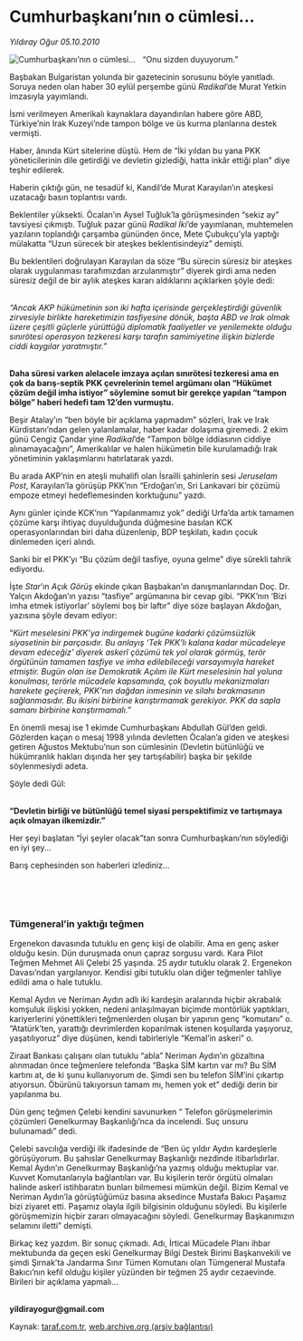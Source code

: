# Cumhurbaşkanı’nın o cümlesi...

*Yıldıray Oğur 05.10.2010*

<div class="yazi"><img align="left" alt="Cumhurbaşkanı’nın o cümlesi..." border="0" src="http://www.taraf.com.tr/fotoraflar/makaleler/cumhurbaskani-nin-o-cumlesi_5170_orijinal.jpg" style="border-right-width:10px; border-color:#FFFFFF"/><p>“Onu sizden duyuyorum.”</p>
<p>Başbakan Bulgaristan yolunda bir gazetecinin sorusunu böyle yanıtladı. Soruya neden olan haber 30 eylül perşembe günü <i>Radikal</i>’de Murat Yetkin imzasıyla yayımlandı. </p>
<p>İsmi verilmeyen Amerikalı kaynaklara dayandırılan habere göre ABD, Türkiye’nin Irak Kuzeyi’nde tampon bölge ve üs kurma planlarına destek vermişti.</p>
<p>Haber, ânında Kürt sitelerine düştü. Hem de “İki yıldan bu yana PKK yöneticilerinin dile getirdiği ve devletin gizlediği, hatta inkâr ettiği plan” diye teşhir edilerek. </p>
<p>Haberin çıktığı gün, ne tesadüf ki, Kandil’de Murat Karayılan’ın ateşkesi uzatacağı basın toplantısı vardı. </p>
<p>Beklentiler yüksekti. Öcalan’ın Aysel Tuğluk’la görüşmesinden “sekiz ay” tavsiyesi çıkmıştı. Tuğluk pazar günü <i>Radikal İki</i>’de yayımlanan, muhtemelen yazıların toplandığı çarşamba gününden önce, Mete Çubukçu’yla yaptığı mülakatta “Uzun sürecek bir ateşkes beklentisindeyiz” demişti. </p>
<p>Bu beklentileri doğrulayan Karayılan da söze “Bu sürecin süresiz bir ateşkes olarak uygulanması tarafımızdan arzulanmıştır” diyerek girdi ama neden süresiz değil de bir aylık ateşkes kararı aldıklarını açıklarken şöyle dedi:</p>
<p><i><br/>“Ancak AKP hükümetinin son iki hafta içerisinde gerçekleştirdiği güvenlik zirvesiyle birlikte hareketimizin tasfiyesine dönük, başta ABD ve Irak olmak üzere çeşitli güçlerle yürüttüğü diplomatik faaliyetler ve yenilemekte olduğu sınırötesi operasyon tezkeresi karşı tarafın samimiyetine ilişkin bizlerde ciddi kaygılar yaratmıştır.”</i></p>
<p><b><br/>Daha süresi varken alelacele imzaya açılan sınırötesi tezkeresi ama en çok da barış-septik PKK çevrelerinin temel argümanı olan “Hükümet çözüm değil imha istiyor” söylemine somut bir gerekçe yapılan “tampon bölge” haberi hedefi tam 12’den vurmuştu.</b></p>
<p>Beşir Atalay’ın “ben böyle bir açıklama yapmadım” sözleri, Irak ve Irak Kürdistanı’ndan gelen yalanlamalar, haber kadar dolaşıma giremedi. 2 ekim günü Cengiz Çandar yine <i>Radikal</i>’de “Tampon bölge iddiasının ciddiye alınamayacağını”, Amerikalılar ve halen hükümetin bile kurulamadığı Irak yönetiminin yaklaşımlarını hatırlatarak yazdı. </p>
<p>Bu arada AKP’nin en ateşli muhalifi olan İsrailli şahinlerin sesi <i>Jeruselam Post</i>, Karayılan’la görüşüp PKK’nın “Erdoğan’ın, Sri Lankavari bir çözümü empoze etmeyi hedeflemesinden korktuğunu” yazdı. </p>
<p>Aynı günler içinde KCK’nın “Yapılanmamız yok” dediği Urfa’da artık tamamen çözüme karşı ihtiyaç duyulduğunda düğmesine basılan KCK operasyonlarından biri daha düzenlenip, BDP teşkilatı, kadın çocuk dinlemeden içeri alındı.</p>
<p>Sanki bir el PKK’yı “Bu çözüm değil tasfiye, oyuna gelme” diye sürekli tahrik ediyordu. </p>
<p>İşte <i>Star</i>’ın <i>Açık Görüş</i> ekinde çıkan Başbakan’ın danışmanlarından Doç. Dr. Yalçın Akdoğan’ın yazısı “tasfiye” argümanına bir cevap gibi. “PKK’nın ‘Bizi imha etmek istiyorlar’ söylemi boş bir laftır” diye söze başlayan Akdoğan, yazısına şöyle devam ediyor: </p>
<p>“<i>Kürt meselesini PKK’ya indirgemek bugüne kadarki çözümsüzlük siyasetinin bir parçasıdır. Bu anlayış ‘Tek PKK’lı kalana kadar mücadeleye devam edeceğiz’ diyerek askerî çözümü tek yol olarak görmüş, terör örgütünün tamamen tasfiye ve imha edilebileceği varsayımıyla hareket etmiştir. Bugün olan ise Demokratik Açılım ile Kürt meselesinin hal yoluna konulması, terörle mücadele kapsamında, çok boyutlu mekanizmaları harekete geçirerek, PKK’nın dağdan inmesinin ve silahı bırakmasının sağlanmasıdır. Bu ikisini birbirine karıştırmamak gerekiyor. PKK da sapla samanı birbirine karıştırmamalı.”</i></p>
<p>En önemli mesaj ise 1 ekimde Cumhurbaşkanı Abdullah Gül’den geldi. Gözlerden kaçan o mesaj 1998 yılında devletten Öcalan’a giden ve ateşkesi getiren Ağustos Mektubu’nun son cümlesinin (Devletin bütünlüğü ve hükümranlık hakları dışında her şey tartışılabilir) başka bir şekilde söylenmesiydi adeta.</p>
<p>Şöyle dedi Gül: </p>
<p><b><br/>“Devletin birliği ve bütünlüğü temel siyasi perspektifimiz ve tartışmaya açık olmayan ilkemizdir.”</b></p>
<p>Her şeyi başlatan “İyi şeyler olacak”tan sonra Cumhurbaşkanı’nın söylediği en iyi şey... </p>
<p>Barış cephesinden son haberleri izlediniz...</p>
<p><b> </b></p>
<p><b> </b></p>
<h3>Tümgeneral’in yaktığı teğmen</h3>
<p>Ergenekon davasında tutuklu en genç kişi de olabilir. Ama en genç asker olduğu kesin. Dün duruşmada onun çapraz sorgusu vardı. Kara Pilot Teğmen Mehmet Ali Çelebi 25 yaşında. 25 aydır tutuklu olarak 2. Ergenekon Davası’ndan yargılanıyor. Kendisi gibi tutuklu olan diğer teğmenler tahliye edildi ama o hale tutuklu.</p>
<p>Kemal Aydın ve Neriman Aydın adlı iki kardeşin aralarında hiçbir akrabalık komşuluk ilişkisi yokken, nedeni anlaşılmayan biçimde montörlük yaptıkları, kariyerlerini yönettikleri teğmenlerden oluşan bir yapının genç “komutanı” o. “Atatürk’ten, yarattığı devrimlerden koparılmak istenen koşullarda yaşıyoruz, yaşatılıyoruz” diye düşünen, kendi tabirleriyle “Kemal’in askeri” o.</p>
<p>Ziraat Bankası çalışanı olan tutuklu “abla” Neriman Aydın’ın gözaltına alınmadan önce teğmenlere telefonda “Başka SİM kartın var mı? Bu SİM kartını at, de ki şunu kullanıyorum de. Şimdi sen bu telefon SİM’ini çıkartıp atıyorsun. Öbürünü takıyorsun tamam mı, hemen yok et” dediği derin bir yapılanma bu.</p>
<p>Dün genç teğmen Çelebi kendini savunurken “ Telefon görüşmelerimin çözümleri Genelkurmay Başkanlığı’nca da incelendi. Suç unsuru bulunamadı” dedi. </p>
<p>Çelebi savcılığa verdiği ilk ifadesinde de “Ben üç yıldır Aydın kardeşlerle görüşüyorum. Bu şahıslar Genelkurmay Başkanlığı nezdinde itibarlıdırlar. Kemal Aydın’ın Genelkurmay Başkanlığı’na yazmış olduğu mektuplar var. Kuvvet Komutanlarıyla bağlantıları var. Bu kişilerin terör örgütü olmaları halinde askerî istihbaratın bunları bilmemesi mümkün değil. Bizim Kemal ve Neriman Aydın’la görüştüğümüz basına aksedince Mustafa Bakıcı Paşamız bizi ziyaret etti. Paşamız olayla ilgili bilgisinin olduğunu söyledi. Bu kişilerle görüşmemizin hiçbir zararı olmayacağını söyledi. Genelkurmay Başkanımızın selamını iletti” demişti.</p>
<p>Birkaç kez yazdım. Bir sonuç çıkmadı. Adı, İrticai Mücadele Planı ihbar mektubunda da geçen eski Genelkurmay Bilgi Destek Birimi Başkanvekili ve şimdi Şırnak’ta Jandarma Sınır Tümen Komutanı olan Tümgeneral Mustafa Bakıcı’nın kefil olduğu kişiler yüzünden bir teğmen 25 aydır cezaevinde. Birileri bir açıklama yapmalı...</p>
<p><b><br/>yildirayogur@gmail.com</b><b> </b></p></div>

Kaynak: [taraf.com.tr](http://www.taraf.com.tr:80/yildiray-ogur/makale-cumhurbaskani-nin-o-cumlesi.htm), [web.archive.org (arşiv bağlantısı)](http://web.archive.org/web/20101008055843/http://www.taraf.com.tr:80/yildiray-ogur/makale-cumhurbaskani-nin-o-cumlesi.htm)
